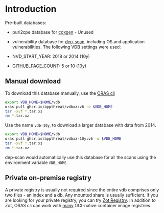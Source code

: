 # Introduction

Pre-built databases:

- purl2cpe database for [cdxgen](https://github.com/CycloneDX/cdxgen) - Unused
- vulnerability database for [dep-scan](https://github.com/AppThreat/dep-scan), including OS and application vulnerabilities. The following VDB settings were used:

- NVD_START_YEAR: 2018 or 2014 (10y)
- GITHUB_PAGE_COUNT: 5 or 10 (10y)

## Manual download

To download this database manually, use the [ORAS cli](https://oras.land/cli/)

```bash
export VDB_HOME=$HOME/vdb
oras pull ghcr.io/appthreat/vdbxz:v6 -o $VDB_HOME
tar -xvf *.tar.xz
rm *.tar.xz
```

Use the name `vdb-10y`, to download a larger database with data from 2014.

```bash
export VDB_HOME=$HOME/vdb
oras pull ghcr.io/appthreat/vdbxz-10y:v6 -o $VDB_HOME
tar -xvf *.tar.xz
rm *.tar.xz
```

dep-scan would automatically use this database for all the scans using the environment variable `VDB_HOME`.

## Private on-premise registry

A private registry is usually not required since the entire vdb comprises only two files - an index and a db. Any mounted share is usually sufficient. If you are looking for your private registry, you can try [Zot Registry](https://zotregistry.io/v1.4.3/). In addition to Zot, ORAS cli can work with [many](https://oras.land/docs/adopters) OCI-native container image registries.
